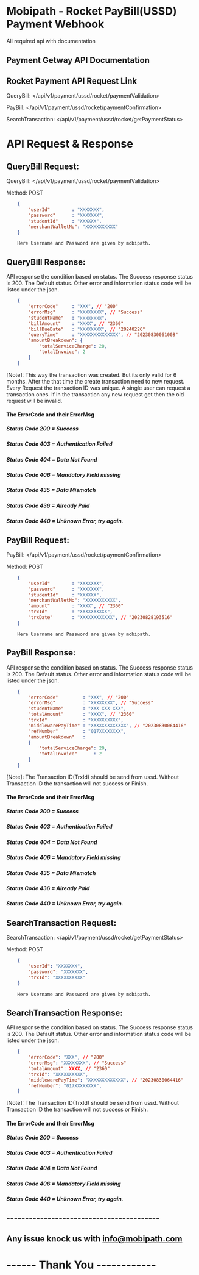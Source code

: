 # Mobipath - Rocket PayBill(USSD) Payment Webhook

All required api with documentation

## Payment Getway API Documentation

## Rocket Payment API Request Link

QueryBill: </api/v1/payment/ussd/rocket/paymentValidation>

PayBill: </api/v1/payment/ussd/rocket/paymentConfirmation>

SearchTransaction: </api/v1/payment/ussd/rocket/getPaymentStatus>

# API Request & Response

## QueryBill Request:

QueryBill: </api/v1/payment/ussd/rocket/paymentValidation>

Method: POST

```json
    {
        "userId"        : "XXXXXXX",
        "password"      : "XXXXXXX",
        "studentId"     : "XXXXXX",
        "merchantWalletNo": "XXXXXXXXXXX"
    }
```

```
    Here Username and Password are given by mobipath.
```

## QueryBill Response: 

API response the condition based on status. The Success response status is 200. 
The Default status. Other error and information status code will be listed under the json.

```json
    {
        "errorCode"     : "XXX", // "200"
        "errorMsg"      : "XXXXXXXX", // "Success"
        "studentName"   : "xxxxxxxx",
        "billAmount"    : "XXXX", // "2360"
        "billDueDate"   : "XXXXXXXX", // "20240226"
        "queryTime"     : "XXXXXXXXXXXXXX", // "20230830061008"
        "amountBreakdown": {
            "totalServiceCharge": 20,
            "totalInvoice": 2
        }
    }
```

[Note]: This way the transaction was created. But its only valid for 6 months. After the that time the create transaction need to new request. Every Request the transaction ID was unique. A single user can request a transaction ones. If in the transaction any new request get then the old request will be invalid.

#### The ErrorCode and their ErrorMsg

##### Status Code 200 = Success

##### Status Code 403 = Authentication Failed

##### Status Code 404 = Data Not Found

##### Status Code 406 = Mandatory Field missing

##### Status Code 435 = Data Mismatch

##### Status Code 436 = Already Paid

<!-- ##### Status Code 437 = Due date over

##### Status Code 438 = Minimum amount not paid

##### Status Code 439 = Pay amount and biller amount not match -->

##### Status Code 440 = Unknown Error, try again.

## PayBill Request:

PayBill: </api/v1/payment/ussd/rocket/paymentConfirmation>

Method: POST

```json
    {
        "userId"        : "XXXXXXX",
        "password"      : "XXXXXXX",
        "studentId"     : "XXXXXX",
        "merchantWalletNo": "XXXXXXXXXXX",
        "amount"        : "XXXX", // "2360"
        "trxId"         : "XXXXXXXXXX",
        "trxDate"       : "XXXXXXXXXXXX", // "20230828193516"
    }
```

```
    Here Username and Password are given by mobipath.
```

## PayBill Response: 

API response the condition based on status. The Success response status is 200. 
The Default status. Other error and information status code will be listed under the json.

```json
    {
        "errorCode"         : "XXX", // "200"
        "errorMsg"          : "XXXXXXXX", // "Success"
        "studentName"       : "XXX XXX XXX",
        "totalAmount"       : "XXXX", // "2360"
        "trxId"             : "XXXXXXXXXX",
        "middlewarePayTime" : "XXXXXXXXXXXXX", // "20230830064416"
        "refNumber"         : "017XXXXXXXX",
        "amountBreakdown"   : 
        {
            "totalServiceCharge": 20,
            "totalInvoice"      : 2
        }
    }
```

[Note]: The Transaction ID(TrxId) should be send from ussd. Without Transaction ID the transaction will not success or Finish.

#### The ErrorCode and their ErrorMsg

##### Status Code 200 = Success

##### Status Code 403 = Authentication Failed

##### Status Code 404 = Data Not Found

##### Status Code 406 = Mandatory Field missing

##### Status Code 435 = Data Mismatch

##### Status Code 436 = Already Paid

<!-- ##### Status Code 437 = Due date over

##### Status Code 438 = Minimum amount not paid

##### Status Code 439 = Pay amount and biller amount not match -->

##### Status Code 440 = Unknown Error, try again.

## SearchTransaction Request:

SearchTransaction: </api/v1/payment/ussd/rocket/getPaymentStatus>

Method: POST

```json
    {
        "userId": "XXXXXXX",
        "password": "XXXXXXX",
        "trxId": "XXXXXXXXXX"
    }
```

```
    Here Username and Password are given by mobipath.
```

## SearchTransaction Response: 

API response the condition based on status. The Success response status is 200. 
The Default status. Other error and information status code will be listed under the json.

```json
    {
        "errorCode": "XXX", // "200"
        "errorMsg": "XXXXXXXX", // "Success"
        "totalAmount": XXXX, // "2360"
        "trxId": "XXXXXXXXXX",
        "middlewarePayTime": "XXXXXXXXXXXXX", // "20230830064416"
        "refNumber": "017XXXXXXXX",
    }
```

[Note]: The Transaction ID(TrxId) should be send from ussd. Without Transaction ID the transaction will not success or Finish.

#### The ErrorCode and their ErrorMsg

##### Status Code 200 = Success

##### Status Code 403 = Authentication Failed

##### Status Code 404 = Data Not Found

##### Status Code 406 = Mandatory Field missing

<!-- ##### Status Code 435 = Data Mismatch

##### Status Code 436 = Already Paid

##### Status Code 437 = Due date over

##### Status Code 438 = Minimum amount not paid

##### Status Code 439 = Pay amount and biller amount not match -->

##### Status Code 440 = Unknown Error, try again.


## -----------------------------------------

## Any issue knock us with info@mobipath.com

# ------ Thank You ------------
